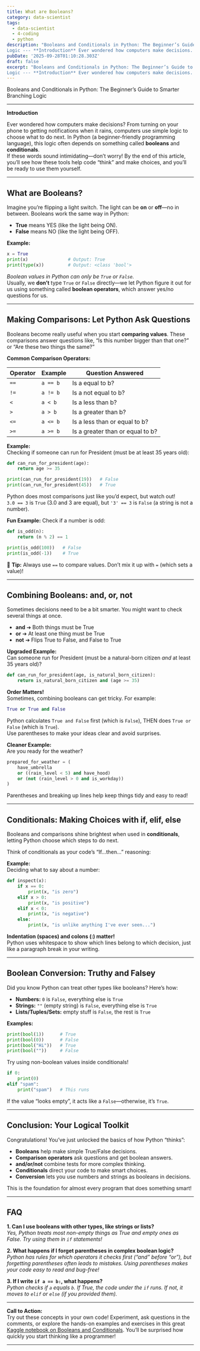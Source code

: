 ```yaml
---
title: What are Booleans?
category: data-scientist
tags:
  - data-scientist
  - 4-coding
  - python
description: "Booleans and Conditionals in Python: The Beginner’s Guide to Smarter Branching
Logic --- **Introduction** Ever wondered how computers make decisions. ..."
pubDate: '2025-09-28T01:10:28.303Z'
draft: false
excerpt: "Booleans and Conditionals in Python: The Beginner’s Guide to Smarter Branching
Logic --- **Introduction** Ever wondered how computers make decisions. ..."
---
```


Booleans and Conditionals in Python: The Beginner’s Guide to Smarter Branching Logic

---

**Introduction**

Ever wondered how computers make decisions? From turning on your phone to getting notifications when it rains, computers use simple logic to choose what to do next. In Python (a beginner-friendly programming language), this logic often depends on something called **booleans** and **conditionals**.  
If these words sound intimidating—don’t worry! By the end of this article, you’ll see how these tools help code “think” and make choices, and you’ll be ready to use them yourself.

---

## What are Booleans?

Imagine you’re flipping a light switch. The light can be **on** or **off**—no in between. Booleans work the same way in Python:

- **True** means YES (like the light being ON).
- **False** means NO (like the light being OFF).

**Example:**
```python
x = True
print(x)               # Output: True
print(type(x))         # Output: <class 'bool'>
```
_Boolean values in Python can only be `True` or `False`._  
Usually, we **don’t** type `True` or `False` directly—we let Python figure it out for us using something called **boolean operators**, which answer yes/no questions for us.

---

## Making Comparisons: Let Python Ask Questions

Booleans become really useful when you start **comparing values**. These comparisons answer questions like, “Is this number bigger than that one?” or “Are these two things the same?”

**Common Comparison Operators:**

| Operator    | Example         | Question Answered             |
|-------------|----------------|------------------------------|
| `==`        | `a == b`       | Is a equal to b?             |
| `!=`        | `a != b`       | Is a not equal to b?         |
| `<`         | `a < b`        | Is a less than b?            |
| `>`         | `a > b`        | Is a greater than b?         |
| `<=`        | `a <= b`       | Is a less than or equal to b?|
| `>=`        | `a >= b`       | Is a greater than or equal to b?|

**Example:**  
Checking if someone can run for President (must be at least 35 years old):
```python
def can_run_for_president(age):
    return age >= 35

print(can_run_for_president(19))   # False
print(can_run_for_president(45))   # True
```
Python does most comparisons just like you’d expect, but watch out!  
`3.0 == 3` is `True` (3.0 and 3 are equal), but `'3' == 3` is `False` (a string is not a number).

**Fun Example:**
Check if a number is odd:
```python
def is_odd(n):
    return (n % 2) == 1

print(is_odd(100))   # False
print(is_odd(-1))    # True
```

🚩 **Tip:** Always use `==` to compare values. Don’t mix it up with `=` (which sets a value)!

---

## Combining Booleans: and, or, not

Sometimes decisions need to be a bit smarter. You might want to check several things at once.

- **and** ➔ Both things must be True
- **or** ➔ At least one thing must be True
- **not** ➔ Flips True to False, and False to True

**Upgraded Example:**  
Can someone run for President (must be a natural-born citizen *and* at least 35 years old)?
```python
def can_run_for_president(age, is_natural_born_citizen):
    return is_natural_born_citizen and (age >= 35)
```

**Order Matters!**  
Sometimes, combining booleans can get tricky. For example:
```python
True or True and False
```
Python calculates `True and False` first (which is `False`), THEN does `True or False` (which is `True`).  
Use parentheses to make your ideas clear and avoid surprises.

**Cleaner Example:**  
Are you ready for the weather?
```python
prepared_for_weather = (
    have_umbrella
    or ((rain_level < 5) and have_hood)
    or (not (rain_level > 0 and is_workday))
)
```
Parentheses and breaking up lines help keep things tidy and easy to read!

---

## Conditionals: Making Choices with if, elif, else

Booleans and comparisons shine brightest when used in **conditionals**, letting Python choose which steps to do next.

Think of conditionals as your code’s “If…then…” reasoning:

**Example:**  
Deciding what to say about a number:
```python
def inspect(x):
    if x == 0:
        print(x, "is zero")
    elif x > 0:
        print(x, "is positive")
    elif x < 0:
        print(x, "is negative")
    else:
        print(x, "is unlike anything I've ever seen...")
```

**Indentation (spaces) and colons (:) matter!**  
Python uses whitespace to show which lines belong to which decision, just like a paragraph break in your writing.

---

## Boolean Conversion: Truthy and Falsey

Did you know Python can treat other types like booleans? Here’s how:

- **Numbers:** `0` is `False`, everything else is `True`
- **Strings:** `""` (empty string) is `False`, everything else is `True`
- **Lists/Tuples/Sets:** empty stuff is `False`, the rest is `True`

**Examples:**
```python
print(bool(1))      # True
print(bool(0))      # False
print(bool("Hi"))   # True
print(bool(""))     # False
```
Try using non-boolean values inside conditionals!  
```python
if 0:
    print(0)
elif "spam":
    print("spam")   # This runs
```
If the value “looks empty”, it acts like a `False`—otherwise, it’s `True`.

---

## Conclusion: Your Logical Toolkit

Congratulations! You’ve just unlocked the basics of how Python “thinks”:

- **Booleans** help make simple True/False decisions.
- **Comparison operators** ask questions and get boolean answers.
- **and/or/not** combine tests for more complex thinking.
- **Conditionals** direct your code to make smart choices.
- **Conversion** lets you use numbers and strings as booleans in decisions.

This is the foundation for almost every program that does something smart!

---

## FAQ

**1. Can I use booleans with other types, like strings or lists?**  
*Yes, Python treats most non-empty things as True and empty ones as False. Try using them in `if` statements!*

**2. What happens if I forget parentheses in complex boolean logic?**  
*Python has rules for which operators it checks first (“and” before “or”), but forgetting parentheses often leads to mistakes. Using parentheses makes your code easy to read and bug-free!*

**3. If I write `if a == b:`, what happens?**  
*Python checks if `a` equals `b`. If True, the code under the `if` runs. If not, it moves to `elif` or `else` (if you provided them).*

---

**Call to Action:**  
Try out these concepts in your own code! Experiment, ask questions in the comments, or explore the hands-on examples and exercises in this great [Kaggle notebook on Booleans and Conditionals](https://www.kaggle.com/code/colinmorris/booleans-and-conditionals). You’ll be surprised how quickly you start thinking like a programmer!

---
